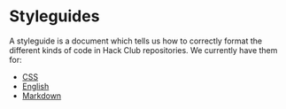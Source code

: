 # Styleguides

A styleguide is a document which tells us how to correctly format the different
kinds of code in Hack Club repositories. We currently have them for:

- [CSS](css.md)
- [English](english.md)
- [Markdown](markdown.md)
